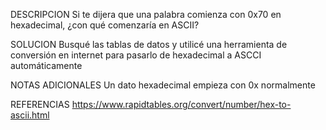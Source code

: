 
DESCRIPCION
 Si te dijera que una palabra comienza con 0x70 en hexadecimal, ¿con qué comenzaría en ASCII?
 
SOLUCION
Busqué las tablas de datos y utilicé una herramienta de conversión en internet para pasarlo de hexadecimal a ASCCI automáticamente

NOTAS ADICIONALES
Un dato hexadecimal empieza con 0x normalmente

REFERENCIAS
https://www.rapidtables.org/convert/number/hex-to-ascii.html